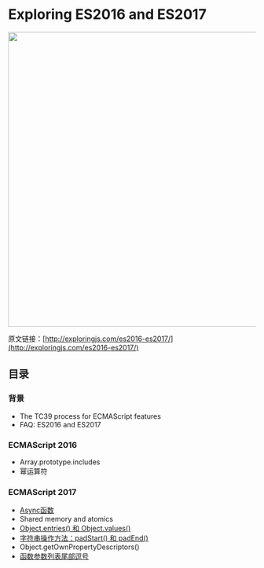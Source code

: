 # Exploring ES2016 and ES2017

<img src="http://exploringjs.com/es2016-es2017/images/cover.jpg" height="600" />

原文链接：[http://exploringjs.com/es2016-es2017/](http://exploringjs.com/es2016-es2017/)

## 目录

### 背景

* The TC39 process for ECMAScript features
* FAQ: ES2016 and ES2017

### ECMAScript 2016

* Array.prototype.includes
* 幂运算符

### ECMAScript 2017

* [Async函数](./Async函数.md)
* Shared memory and atomics
* [Object.entries() 和 Object.values()](./Object.entries()和Object.values().md)
* [字符串操作方法：padStart() 和 padEnd()](./字符串操作方法：padStart()和padEnd().md)
* Object.getOwnPropertyDescriptors()
* [函数参数列表尾部逗号](./函数参数的尾部逗号.md)
